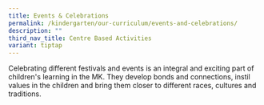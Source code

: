 ```yaml
---
title: Events & Celebrations
permalink: /kindergarten/our-curriculum/events-and-celebrations/
description: ""
third_nav_title: Centre Based Activities
variant: tiptap
---
```

<p>Celebrating different festivals and events is an integral and exciting
part of children's learning in the MK. They develop bonds and connections,
instil values in the children and bring them closer to different races,
cultures and traditions.</p>
<p></p>